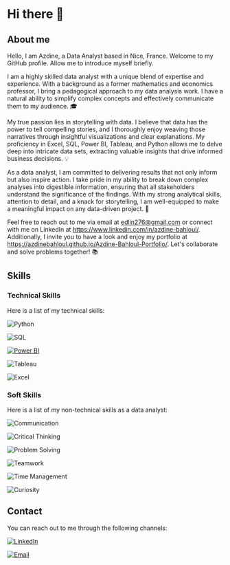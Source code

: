 # Hi there 👋
## About me 
Hello, I am Azdine, a Data Analyst based in Nice, France. Welcome to my GitHub profile. Allow me to introduce myself briefly.

I am a highly skilled data analyst with a unique blend of expertise and experience. With a background as a former mathematics and economics professor, I bring a pedagogical approach to my data analysis work. I have a natural ability to simplify complex concepts and effectively communicate them to my audience. 🎓

My true passion lies in storytelling with data. I believe that data has the power to tell compelling stories, and I thoroughly enjoy weaving those narratives through insightful visualizations and clear explanations. My proficiency in Excel, SQL, Power BI, Tableau, and Python allows me to delve deep into intricate data sets, extracting valuable insights that drive informed business decisions. 💡

As a data analyst, I am committed to delivering results that not only inform but also inspire action. I take pride in my ability to break down complex analyses into digestible information, ensuring that all stakeholders understand the significance of the findings. With my strong analytical skills, attention to detail, and a knack for storytelling, I am well-equipped to make a meaningful impact on any data-driven project. 🚀

Feel free to reach out to me via email at edlin276@gmail.com or connect with me on LinkedIn at https://www.linkedin.com/in/azdine-bahloul/. Additionally, I invite you to have a look and enjoy my portfolio at https://azdinebahloul.github.io/Azdine-Bahloul-Portfolio/. Let's collaborate and solve problems together! 📚

## Skills
### Technical Skills

Here is a list of my technical skills:

  ![Python](https://img.shields.io/badge/-Python-blue?logo=python&logoColor=white&style=flat-square)

  ![SQL](https://img.shields.io/badge/-SQL-orange?logo=postgresql&logoColor=white&style=flat-square)

  [![Power BI](https://img.shields.io/badge/-Power%20BI-yellow?logo=powerbi&logoColor=white&style=flat-square)](https://powerbi.microsoft.com/)

  ![Tableau](https://img.shields.io/badge/-Tableau-blue?logo=tableau&logoColor=white&style=flat-square)

  ![Excel](https://img.shields.io/badge/-Excel-green?logo=microsoftexcel&logoColor=white&style=flat-square)

  ### Soft Skills

Here is a list of my non-technical skills as a data analyst:

  ![Communication](https://img.shields.io/badge/-Communication-brightgreen?style=flat-square)

  ![Critical Thinking](https://img.shields.io/badge/-Critical%20Thinking-orange?style=flat-square)

  ![Problem Solving](https://img.shields.io/badge/-Problem%20Solving-blueviolet?style=flat-square)

  ![Teamwork](https://img.shields.io/badge/-Teamwork-yellow?style=flat-square)

  ![Time Management](https://img.shields.io/badge/-Time%20Management-blue?style=flat-square)

  ![Curiosity](https://img.shields.io/badge/-Curiosity-purple?style=flat-square)


## Contact

You can reach out to me through the following channels:

  [![LinkedIn](https://img.shields.io/badge/-LinkedIn-blue?logo=linkedin&logoColor=white&style=flat-square)](https://www.linkedin.com/in/azdine-bahloul-604a641b3/)

  [![Email](https://img.shields.io/badge/-Email-red?logo=mail.ru&logoColor=white&style=flat-square)](mailto:azdinebahloul@yahoo.com)

